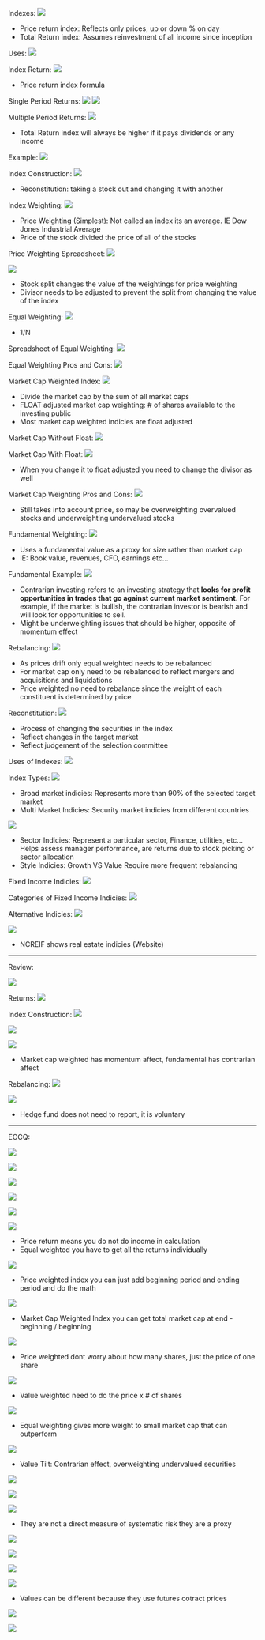 

Indexes:
![](https://i.imgur.com/c204sNV.png)
- Price return index: Reflects only prices, up or down % on day
- Total Return index: Assumes reinvestment of all income since inception


Uses:
![](https://i.imgur.com/n5uxEVx.png)




Index Return:
![](https://i.imgur.com/oFX58WV.png)
- Price return index formula



Single Period Returns:
![](https://i.imgur.com/1PAY6lB.png)
![](https://i.imgur.com/zFzb7yJ.png)



Multiple Period Returns:
![](https://i.imgur.com/BdLr75R.png)
- Total Return index will always be higher if it pays dividends or any income


Example:
![](https://i.imgur.com/TgEOYzc.png)


Index Construction:
![](https://i.imgur.com/Sdn7hVJ.png)
- Reconstitution: taking a stock out and changing it with another



Index Weighting:
![](https://i.imgur.com/anKhmAM.png)
- Price Weighting (Simplest): Not called an index its an average. IE Dow Jones Industrial Average
- Price of the stock divided the price of all of the stocks


Price Weighting Spreadsheet:
![](https://i.imgur.com/WrwJk6e.png)





![](https://i.imgur.com/CrXkRRW.png)
- Stock split changes the value of the weightings for price weighting
- Divisor needs to be adjusted to prevent the split from changing the value of the index



Equal Weighting:
![](https://i.imgur.com/Le2xoCw.png)
- 1/N


Spreadsheet of Equal Weighting:
![](https://i.imgur.com/DBY5WaY.png)



Equal Weighting Pros and Cons:
![](https://i.imgur.com/HRnGEkL.png)



Market Cap Weighted Index:
![](https://i.imgur.com/kFofoMZ.png)
- Divide the market cap by the sum of all market caps
- FLOAT adjusted market cap weighting: # of shares available to the investing public
- Most market cap weighted indicies are float adjusted



Market Cap Without Float:
![](https://i.imgur.com/tDycZcS.png)




Market Cap With Float:
![](https://i.imgur.com/QhRgWoO.png)
- When you change it to float adjusted you need to change the divisor as well




Market Cap Weighting Pros and Cons:
![](https://i.imgur.com/Xt7o2RJ.png)
- Still takes into account price, so may be overweighting overvalued stocks and underweighting undervalued stocks


Fundamental Weighting:
![](https://i.imgur.com/b7gFQst.png)
- Uses a fundamental value as a proxy for size rather than market cap
- IE: Book value, revenues, CFO, earnings etc...




Fundamental Example:
![](https://i.imgur.com/v3QKgOD.png)
- Contrarian investing refers to an investing strategy that **looks for profit opportunities in trades that go against current market sentiment**. For example, if the market is bullish, the contrarian investor is bearish and will look for opportunities to sell.
- Might be underweighting issues that should be higher, opposite of momentum effect


Rebalancing:
![](https://i.imgur.com/rGLJxz5.png)
- As prices drift only equal weighted needs to be rebalanced
- For market cap only need to be rebalanced to reflect mergers and acquisitions and liquidations
- Price weighted no need to rebalance since the weight of each constituent is determined by price

Reconstitution: 
![](https://i.imgur.com/OhOr2bE.png)
- Process of changing the securities in the index
- Reflect changes in the target market
- Reflect judgement of the selection committee


Uses of Indexes:
![](https://i.imgur.com/0vI5FSk.png)





Index Types:
![](https://i.imgur.com/MzR4W7b.png)
- Broad market indicies: Represents more than 90% of the selected target market
- Multi Market Indicies: Security market indicies from different countries





![](https://i.imgur.com/plHzcC5.png)
- Sector Indicies: Represent a particular sector, Finance, utilities, etc...
  Helps assess manager performance, are returns due to stock picking or sector allocation
- Style Indicies: Growth VS Value
  Require more frequent rebalancing



Fixed Income Indicies:
![](https://i.imgur.com/XXhbojK.png)



Categories of Fixed Income Indicies:
![](https://i.imgur.com/NL9BoL8.png)



Alternative Indicies:
![](https://i.imgur.com/HoP2k0L.png)



![](https://i.imgur.com/CsSPwi3.png)
- NCREIF shows real estate indicies (Website)


____
Review:


![](https://i.imgur.com/OuK1zRN.png)



Returns:
![](https://i.imgur.com/BjxaYUV.png)



Index Construction:
![](https://i.imgur.com/ZeBpp7z.png)



![](https://i.imgur.com/5RlbwlM.png)



![](https://i.imgur.com/pi7z1mH.png)
- Market cap weighted has momentum affect, fundamental has contrarian affect



Rebalancing:
![](https://i.imgur.com/ZgQ3I4b.png)





![](https://i.imgur.com/IoZkCSa.png)
- Hedge fund does not need to report, it is voluntary



_____
EOCQ:


![](https://i.imgur.com/FFtic6x.png)

![](https://i.imgur.com/tV8IEXk.png)


![](https://i.imgur.com/dCnsTcG.png)


![](https://i.imgur.com/cYi7YNw.png)


![](https://i.imgur.com/pjeR0kA.png)




![](https://i.imgur.com/mVaGi1I.png)
- Price return means you do not do income in calculation
- Equal weighted you have to get all the returns individually 






![](https://i.imgur.com/rHgCEsQ.png)
- Price weighted index you can just add beginning period and ending period and do the math




![](https://i.imgur.com/7XdlXUK.png)
- Market Cap Weighted Index you can get total market cap at end - beginning / beginning



![](https://i.imgur.com/Pz3uVMe.png)
- Price weighted dont worry about how many shares, just the price of one share





![](https://i.imgur.com/cHUiu67.png)
- Value weighted need to do the price x # of shares



![](https://i.imgur.com/RxkliZH.png)
- Equal weighting gives more weight to small market cap that can outperform





![](https://i.imgur.com/pQCM857.png)
- Value Tilt: Contrarian effect, overweighting undervalued securities



![](https://i.imgur.com/AE1JDX4.png)



![](https://i.imgur.com/xY6tEf8.png)






![](https://i.imgur.com/GqGeyiJ.png)
- They are not a direct measure of systematic risk they are a proxy



![](https://i.imgur.com/kDuyNLg.png)



![](https://i.imgur.com/sVT3czj.png)



![](https://i.imgur.com/LVbB5Gv.png)



![](https://i.imgur.com/189q5sf.png)
- Values can be different because they use futures cotract prices


![](https://i.imgur.com/KTHHXXI.png)




![](https://i.imgur.com/Lhio5dI.png)
